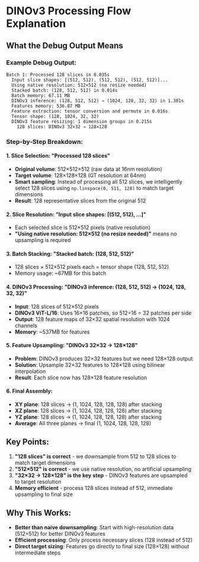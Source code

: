 # DINOv3 Processing Flow Explanation

## What the Debug Output Means

### Example Debug Output:
```
Batch 1: Processed 128 slices in 0.035s
  Input slice shapes: [(512, 512), (512, 512), (512, 512)]...
  Using native resolution: 512×512 (no resize needed)
  Stacked batch: (128, 512, 512) in 0.014s
  Batch memory: 67.11 MB
  DINOv3 inference: (128, 512, 512) → (1024, 128, 32, 32) in 1.301s
  Features memory: 536.87 MB
  Feature extraction: tensor conversion and permute in 0.016s
  Tensor shape: (128, 1024, 32, 32)
  DINOv3 feature resizing: 1 dimension groups in 0.215s
    128 slices: DINOv3 32×32 → 128×128
```

### Step-by-Step Breakdown:

#### 1. Slice Selection: **"Processed 128 slices"**
- **Original volume**: 512×512×512 (raw data at 16nm resolution)
- **Target volume**: 128×128×128 (GT resolution at 64nm)
- **Smart sampling**: Instead of processing all 512 slices, we intelligently select 128 slices using `np.linspace(0, 511, 128)` to match target dimensions
- **Result**: 128 representative slices from the original 512

#### 2. Slice Resolution: **"Input slice shapes: [(512, 512), ...]"**
- Each selected slice is 512×512 pixels (native resolution)
- **"Using native resolution: 512×512 (no resize needed)"** means no upsampling is required

#### 3. Batch Stacking: **"Stacked batch: (128, 512, 512)"**
- 128 slices × 512×512 pixels each = tensor shape (128, 512, 512)
- Memory usage: ~67MB for this batch

#### 4. DINOv3 Processing: **"DINOv3 inference: (128, 512, 512) → (1024, 128, 32, 32)"**
- **Input**: 128 slices of 512×512 pixels
- **DINOv3 ViT-L/16**: Uses 16×16 patches, so 512÷16 = 32 patches per side
- **Output**: 128 feature maps of 32×32 spatial resolution with 1024 channels
- **Memory**: ~537MB for features

#### 5. Feature Upsampling: **"DINOv3 32×32 → 128×128"**
- **Problem**: DINOv3 produces 32×32 features but we need 128×128 output
- **Solution**: Upsample 32×32 features to 128×128 using bilinear interpolation
- **Result**: Each slice now has 128×128 feature resolution

#### 6. Final Assembly:
- **XY plane**: 128 slices → (1, 1024, 128, 128, 128) after stacking
- **XZ plane**: 128 slices → (1, 1024, 128, 128, 128) after stacking  
- **YZ plane**: 128 slices → (1, 1024, 128, 128, 128) after stacking
- **Average**: All three planes → final (1, 1024, 128, 128, 128)

## Key Points:

1. **"128 slices" is correct** - we downsample from 512 to 128 slices to match target dimensions
2. **"512×512" is correct** - we use native resolution, no artificial upsampling
3. **"32×32 → 128×128" is the key step** - DINOv3 features are upsampled to target resolution
4. **Memory efficient** - process 128 slices instead of 512, immediate upsampling to final size

## Why This Works:
- **Better than naive downsampling**: Start with high-resolution data (512×512) for better DINOv3 features
- **Efficient processing**: Only process necessary slices (128 instead of 512)
- **Direct target sizing**: Features go directly to final size (128×128) without intermediate steps